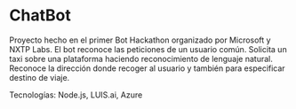 # ChatBot
Proyecto hecho en el primer Bot Hackathon organizado por Microsoft y NXTP Labs. El bot reconoce las peticiones de un usuario común. Solicita un taxi sobre una plataforma haciendo reconocimiento de lenguaje natural. Reconoce la dirección donde recoger al usuario y también para especificar destino de viaje.

Tecnologías: Node.js, LUIS.ai, Azure
